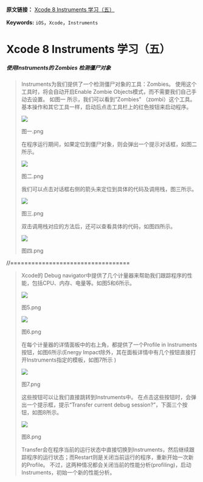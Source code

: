 **原文链接：** [Xcode 8 Instruments 学习（五）](http://www.jianshu.com/p/0783cb5e1a46)

**Keywords:** `iOS`，`Xcode`，`Instruments`

# Xcode 8 Instruments 学习（五）

##### 使用Instruments的 Zombies 检测僵尸对象

> Instruments为我们提供了一个检测僵尸对象的工具：Zombies。
> 使用这个工具时，将会自动开启Enable Zombie Objects模式，而不需要我们自己手动去设置。
> 如图一 所示，我们可以看到”Zombies” （zɒmbi）这个工具。基本操作和其它工具一样，启动后点击工具栏上的红色按钮来启动程序。
> 
> ![](http://upload-images.jianshu.io/upload_images/1738027-6f0d1a1921e5897b.png?imageMogr2/auto-orient/strip%7CimageView2/2/w/1240)
> 
> 图一.png
> 
> 
> 
> 在程序运行期间，如果定位到僵尸对象，则会弹出一个提示对话框，如图二所示。
> 
> ![](http://upload-images.jianshu.io/upload_images/1738027-500273cd4810c95e.png?imageMogr2/auto-orient/strip%7CimageView2/2/w/1240)
> 
> 图二.png
> 
> 
> 
> 我们可以点击对话框右侧的箭头来定位到具体的代码及调用栈，图三所示。
> 
> ![](http://upload-images.jianshu.io/upload_images/1738027-271ddeb841f8212d.png?imageMogr2/auto-orient/strip%7CimageView2/2/w/1240)
> 
> 图三.png
> 
> 
> 
> 双击调用栈对应的方法后，还可以查看具体的代码，如图四所示。
> 
> ![](http://upload-images.jianshu.io/upload_images/1738027-921cc6b3940eb6ea.png?imageMogr2/auto-orient/strip%7CimageView2/2/w/1240)
> 
> 图四.png
> 
> 

//==================================

> Xcode的 Debug navigator中提供了几个计量器来帮助我们跟踪程序的性能，包括CPU、内存、电量等。如图5和6所示。
> 
> ![](http://upload-images.jianshu.io/upload_images/1738027-a17ff062ead51f90.png?imageMogr2/auto-orient/strip%7CimageView2/2/w/1240)
> 
> 图5.png
> 
> 
> 
> ![](http://upload-images.jianshu.io/upload_images/1738027-fe743c37ca2d9b7b.png?imageMogr2/auto-orient/strip%7CimageView2/2/w/1240)
> 
> 图6.png
> 
> 
> 
> 在每个计量器的详情面板中的右上角，都提供了一个Profile in Instruments按钮，如图6所示(Energy Impact除外，其在面板详情中有几个按钮直接打开Instruments指定的模板，如图7所示 )
> 
> ![](http://upload-images.jianshu.io/upload_images/1738027-b5d9f9257ddf24f5.png?imageMogr2/auto-orient/strip%7CimageView2/2/w/1240)
> 
> 图7.png
> 
> 
> 
> 这些按钮可以让我们直接跳转到Instruments中。
> 在点击这些按钮时，会弹出一个提示框，提示“Transfer current debug session?”，下面三个按钮，如图8所示。
> 
> ![](http://upload-images.jianshu.io/upload_images/1738027-1d503ebcef32cf2d.png?imageMogr2/auto-orient/strip%7CimageView2/2/w/1240)
> 
> 图8.png
> 
> 
> 
> Transfer会在程序当前的运行状态中直接切换到Instruments，然后继续跟踪程序的运行状态；而Restart则是关闭当前运行的程序，重新开始一次新的Profile。 不过，这两种情况都会关闭当前的性能分析(profiling)，启动Instruments，初始一个新的性能分析。

